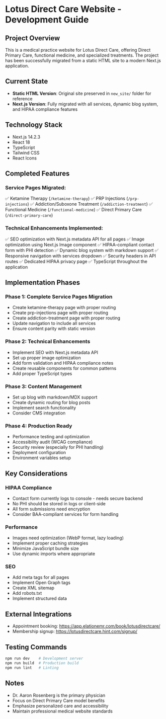 # Lotus Direct Care Website - Development Guide

## Project Overview
This is a medical practice website for Lotus Direct Care, offering Direct Primary Care, functional medicine, and specialized treatments. The project has been successfully migrated from a static HTML site to a modern Next.js application.

## Current State
- **Static HTML Version**: Original site preserved in `new_site/` folder for reference
- **Next.js Version**: Fully migrated with all services, dynamic blog system, and HIPAA compliance features

## Technology Stack
- Next.js 14.2.3
- React 18
- TypeScript
- Tailwind CSS
- React Icons

## Completed Features

### Service Pages Migrated:
✅ Ketamine Therapy (`/ketamine-therapy`)
✅ PRP Injections (`/prp-injections`)
✅ Addiction/Suboxone Treatment (`/addiction-treatment`)
✅ Functional Medicine (`/functional-medicine`)
✅ Direct Primary Care (`/direct-primary-care`)

### Technical Enhancements Implemented:
✅ SEO optimization with Next.js metadata API for all pages
✅ Image optimization using Next.js Image component
✅ HIPAA-compliant contact form with PHI detection
✅ Dynamic blog system with markdown support
✅ Responsive navigation with services dropdown
✅ Security headers in API routes
✅ Dedicated HIPAA privacy page
✅ TypeScript throughout the application

## Implementation Phases

### Phase 1: Complete Service Pages Migration
- Create ketamine-therapy page with proper routing
- Create prp-injections page with proper routing
- Create addiction-treatment page with proper routing
- Update navigation to include all services
- Ensure content parity with static version

### Phase 2: Technical Enhancements
- Implement SEO with Next.js metadata API
- Set up proper image optimization
- Add form validation and HIPAA compliance notes
- Create reusable components for common patterns
- Add proper TypeScript types

### Phase 3: Content Management
- Set up blog with markdown/MDX support
- Create dynamic routing for blog posts
- Implement search functionality
- Consider CMS integration

### Phase 4: Production Ready
- Performance testing and optimization
- Accessibility audit (WCAG compliance)
- Security review (especially for PHI handling)
- Deployment configuration
- Environment variables setup

## Key Considerations

### HIPAA Compliance
- Contact form currently logs to console - needs secure backend
- No PHI should be stored in logs or client-side
- All form submissions need encryption
- Consider BAA-compliant services for form handling

### Performance
- Images need optimization (WebP format, lazy loading)
- Implement proper caching strategies
- Minimize JavaScript bundle size
- Use dynamic imports where appropriate

### SEO
- Add meta tags for all pages
- Implement Open Graph tags
- Create XML sitemap
- Add robots.txt
- Implement structured data

## External Integrations
- Appointment booking: https://app.elationemr.com/book/lotusdirectcare/
- Membership signup: https://lotusdirectcare.hint.com/signup/

## Testing Commands
```bash
npm run dev    # Development server
npm run build  # Production build
npm run lint   # Linting
```

## Notes
- Dr. Aaron Rosenberg is the primary physician
- Focus on Direct Primary Care model benefits
- Emphasize personalized care and accessibility
- Maintain professional medical website standards